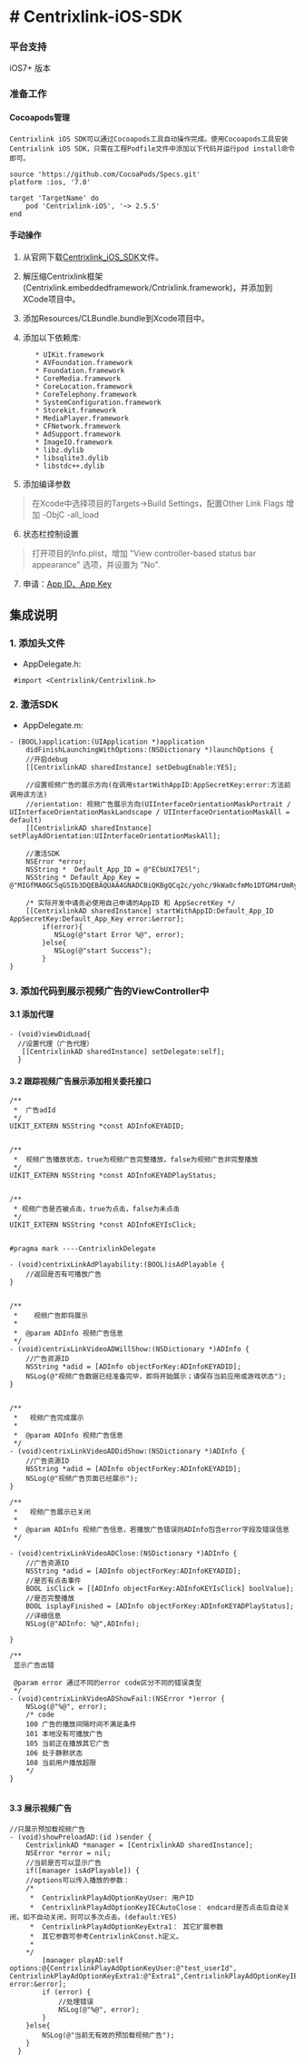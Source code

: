 # # Centrixlink-iOS-SDK

### 平台支持
iOS7+ 版本

### 准备工作

#### Cocoapods管理
    Centrixlink iOS SDK可以通过Cocoapods工具自动操作完成。使用Cocoapods工具安装Centrixlink iOS SDK，只需在工程Podfile文件中添加以下代码并运行pod install命令即可。

```
source 'https://github.com/CocoaPods/Specs.git'
platform :ios, '7.0'

target 'TargetName' do
    pod 'Centrixlink-iOS', '~> 2.5.5'
end
```

#### 手动操作
1.  从官网下载[Centrixlink_iOS_SDK](https://github.com/centrixlink/Centrixlink-iOS-SDK)文件。
2.  解压缩Centrixlink框架(Centrixlink.embeddedframework/Cntrixlink.framework)，并添加到XCode项目中。
3.  添加Resources/CLBundle.bundle到Xcode项目中。
4.  添加以下依赖库:
 
	```
	   * UIKit.framework
	   * AVFoundation.framework
	   * Foundation.framework
	   * CoreMedia.framework
	   * CoreLocation.framework
	   * CoreTelephony.framework
	   * SystemConfiguration.framework  
 	   * Storekit.framework
	   * MediaPlayer.framework
	   * CFNetwork.framework
	   * AdSupport.framework
	   * ImageIO.framework
	   * libz.dylib
	   * libsqlite3.dylib
	   * libstdc++.dylib
	```
5.  添加编译参数

   > 在Xcode中选择项目的Targets->Build Settings，配置Other Link Flags 增加 -ObjC -all_load
 
6. 状态栏控制设置

 > 打开项目的Info.plist，增加 "View controller-based status bar appearance" 选项，并设置为 "No".
   
   
7. 申请：[App ID、App Key](https://dashboard.centrixlink.com/login)

## 集成说明

### 1. 添加头文件 
* AppDelegate.h:

```objc
 #import <Centrixlink/Centrixlink.h>
```



### 2. 激活SDK

* AppDelegate.m:

```objc
- (BOOL)application:(UIApplication *)application 
    didFinishLaunchingWithOptions:(NSDictionary *)launchOptions {
    //开启debug
    [[CentrixlinkAD sharedInstance] setDebugEnable:YES]; 

    //设置视频广告的展示方向(在调用startWithAppID:AppSecretKey:error:方法前调用该方法)
    //orientation: 视频广告展示方向(UIInterfaceOrientationMaskPortrait / UIInterfaceOrientationMaskLandscape / UIInterfaceOrientationMaskAll = default)
    [[CentrixlinkAD sharedInstance] setPlayAdOrientation:UIInterfaceOrientationMaskAll];

    //激活SDK
    NSError *error;
    NSString *  Default_App_ID = @"ECbUXI7E5l";
    NSString * Default_App_Key = @"MIGfMA0GCSqGSIb3DQEBAQUAA4GNADCBiQKBgQCq2c/yohc/9kWa0cfmMo1DTGM4rUmRyZ7WcKyhJZZNH8tiFY9i32FGMN8x4QT2hr2iiPfzizRkGfYoG+++9wAAWHhobu2cZ+dIcBTwayDFY4OJo6k592YFbyDa9mwuirgb0fRGtWY3WzvI5oaigZnv9EFjRVdr1omLk10azYNcwQIDAQAB";
    
    /* 实际开发中请务必使用自己申请的AppID 和 AppSecretKey */
    [[CentrixlinkAD sharedInstance] startWithAppID:Default_App_ID AppSecretKey:Default_App_Key error:&error];
        if(error){
           NSLog(@"start Error %@", error);
        }else{
           NSLog(@"start Success");
        }
}
```


### 3. 添加代码到展示视频广告的ViewController中

#### 3.1 添加代理
```objc
- (void)viewDidLoad{
  //设置代理（广告代理）
   [[CentrixlinkAD sharedInstance] setDelegate:self];
  }
```

#### 3.2 跟踪视频广告展示添加相关委托接口

```objc
/**
 *  广告adId
 */
UIKIT_EXTERN NSString *const ADInfoKEYADID;


/**
 *  视频广告播放状态，true为视频广告完整播放，false为视频广告非完整播放
 */
UIKIT_EXTERN NSString *const ADInfoKEYADPlayStatus;


/**
 * 视频广告是否被点击，true为点击，false为未点击
 */
UIKIT_EXTERN NSString *const ADInfoKEYIsClick;


#pragma mark ----CentrixlinkDelegate

- (void)centrixLinkAdPlayability:(BOOL)isAdPlayable {
    //返回是否有可播放广告
}


/**
 *    视频广告即将展示
 *
 *  @param ADInfo 视频广告信息
 */
- (void)centrixLinkVideoADWillShow:(NSDictionary *)ADInfo {
    //广告资源ID
    NSString *adid = [ADInfo objectForKey:ADInfoKEYADID];
    NSLog(@"视频广告数据已经准备完毕，即将开始展示；请保存当前应用或游戏状态");
}


/**
 *   视频广告完成展示
 *
 *  @param ADInfo 视频广告信息
 */
- (void)centrixLinkVideoADDidShow:(NSDictionary *)ADInfo {
    //广告资源ID
    NSString *adid = [ADInfo objectForKey:ADInfoKEYADID];
    NSLog(@"视频广告页面已经展示");
}

/**
 *   视频广告展示已关闭
 *
 *  @param ADInfo 视频广告信息，若播放广告错误则ADInfo包含error字段及错误信息
 */
 
- (void)centrixLinkVideoADClose:(NSDictionary *)ADInfo {
    //广告资源ID
    NSString *adid = [ADInfo objectForKey:ADInfoKEYADID];
    //是否有点击事件
    BOOL isClick = [[ADInfo objectForKey:ADInfoKEYIsClick] boolValue];
    //是否完整播放
    BOOL isplayFinished = [ADInfo objectForKey:ADInfoKEYADPlayStatus];
    //详细信息
    NSLog(@"ADInfo: %@",ADInfo);
    
}

/**
 显示广告出错

 @param error 通过不同的error code区分不同的错误类型
 */
- (void)centrixLinkVideoADShowFail:(NSError *)error {
    NSLog(@"%@", error);
    /* code
    100	广告的播放间隔时间不满足条件
    101	本地没有可播放广告
    105	当前正在播放其它广告
    106	处于静默状态
    108	当前用户播放超限
    */
}


```

#### 3.3 展示视频广告
    
```objc
//只展示预加载视频广告
- (void)showPreloadAD:(id )sender {
    CentrixlinkAD *manager = [CentrixlinkAD sharedInstance];
    NSError *error = nil;
    //当前是否可以显示广告
    if([manager isAdPlayable]) {
    //options可以传入播放的参数：
    /*
     *  CentrixlinkPlayAdOptionKeyUser: 用户ID
     *  CentrixlinkPlayAdOptionKeyIECAutoClose： endcard是否点击后自动关闭，如不自动关闭，则可以多次点击。(default:YES)
     *  CentrixlinkPlayAdOptionKeyExtra1： 其它扩展参数
     *  其它参数可参考CentrixlinkConst.h定义。
     * 
    */
        [manager playAD:self options:@{CentrixlinkPlayAdOptionKeyUser:@"test_userId", CentrixlinkPlayAdOptionKeyExtra1:@"Extra1",CentrixlinkPlayAdOptionKeyIECAutoClose:@(YES)} error:&error];
        if (error) {
            //处理错误
            NSLog(@"%@", error);
        }
    }else{
        NSLog(@"当前无有效的预加载视频广告");
    }
  }
```

